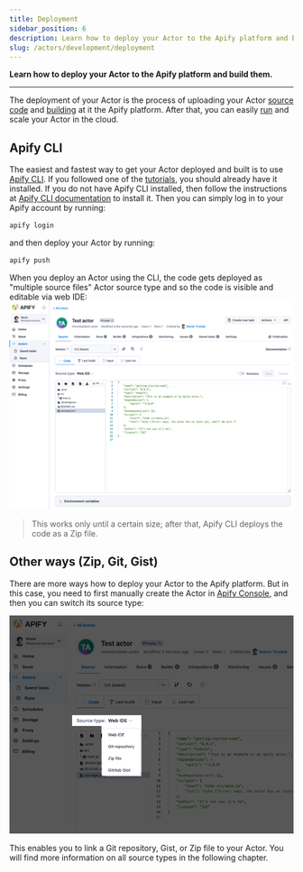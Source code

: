 ```yaml
---
title: Deployment
sidebar_position: 6
description: Learn how to deploy your Actor to the Apify platform and build them.
slug: /actors/development/deployment
---
```


**Learn how to deploy your Actor to the Apify platform and build them.**

---

The deployment of your Actor is the process of uploading your Actor [source code](../actor_definition/index.md) and [building](../builds_and_runs/builds.md) at it the Apify platform. After that, you can easily [run](../builds_and_runs/runs.md) and scale your Actor in the cloud.

## Apify CLI

The easiest and fastest way to get your Actor deployed and built is to use [Apify CLI](/cli). If you followed one of the [tutorials](/academy), you should already have it installed. If you do not have Apify CLI installed, then follow the instructions at [Apify CLI documentation](/cli/docs/installation) to install it. Then you can simply log in to your Apify account by running:

```bash
apify login
```

and then deploy your Actor by running:

```bash
apify push
```

When you deploy an Actor using the CLI, the code gets deployed as "multiple source files" Actor source type and so the code is visible and editable via web IDE:
![Web IDE](./images/actor-source.png)

> This works only until a certain size; after that, Apify CLI deploys the code as a Zip file.

## Other ways (Zip, Git, Gist)

There are more ways how to deploy your Actor to the Apify platform. But in this case, you need to first manually create the Actor in [Apify Console](https://my.apify.com/actors), and then you can switch its source type:

![Actor source types](./images/actor-source-types.png)

This enables you to link a Git repository, Gist, or Zip file to your Actor. You will find more information on all source types in the following chapter.

